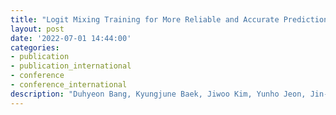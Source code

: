 ```yaml
---
title: "Logit Mixing Training for More Reliable and Accurate Prediction"
layout: post
date: '2022-07-01 14:44:00'
categories:
- publication
- publication_international
- conference
- conference_international
description: "Duhyeon Bang, Kyungjune Baek, Jiwoo Kim, Yunho Jeon, Jin-Hwa Kim, Jiwon Kim, Jongwuk Lee, Hyunjung Shim<br>The 31st International Joint Conference on Artificial Intelligence (IJCAI)<br>Messe Wien, Vienna, Austria, July 23–29, 2022 (To appear)"
---
```

